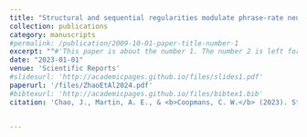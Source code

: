 ```yaml
---
title: "Structural and sequential regularities modulate phrase-rate neural tracking"
collection: publications
category: manuscripts
#permalink: /publication/2009-10-01-paper-title-number-1
excerpt: ""#'This paper is about the number 1. The number 2 is left for future work.'
date: "2023-01-01"
venue: 'Scientific Reports'
#slidesurl: 'http://academicpages.github.io/files/slides1.pdf'
paperurl: '/files/ZhaoEtAl2024.pdf'
#bibtexurl: 'http://academicpages.github.io/files/bibtex1.bib'
citation: 'Chao, J., Martin, A. E., & <b>Coopmans, C. W.</b> (2023). Structural and sequential regularities modulate phrase-rate neural tracking. <i>Scientific Reports, 14</i>, 16603.'


---
```

